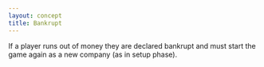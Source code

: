```yaml
---
layout: concept
title: Bankrupt
---
```


If a player runs out of money they are declared bankrupt and must start the game again as a new company (as in setup phase).
